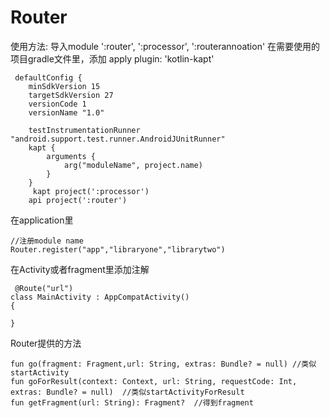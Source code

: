 # Router
使用方法:
导入module ':router', ':processor', ':routerannoation'
在需要使用的项目gradle文件里，添加
    apply plugin: 'kotlin-kapt'
    
    
     defaultConfig {
        minSdkVersion 15
        targetSdkVersion 27
        versionCode 1
        versionName "1.0"

        testInstrumentationRunner "android.support.test.runner.AndroidJUnitRunner"
        kapt {
            arguments {
                arg("moduleName", project.name)
            }
        }
         kapt project(':processor')
        api project(':router')
        
      
在application里

    //注册module name
    Router.register("app","libraryone","librarytwo")
    
在Activity或者fragment里添加注解

     @Route("url")
    class MainActivity : AppCompatActivity()
    {
    
    }
    
Router提供的方法

    fun go(fragment: Fragment,url: String, extras: Bundle? = null) //类似startActivity
    fun goForResult(context: Context, url: String, requestCode: Int, extras: Bundle? = null)  //类似startActivityForResult
    fun getFragment(url: String): Fragment?  //得到fragment
    
    
        
